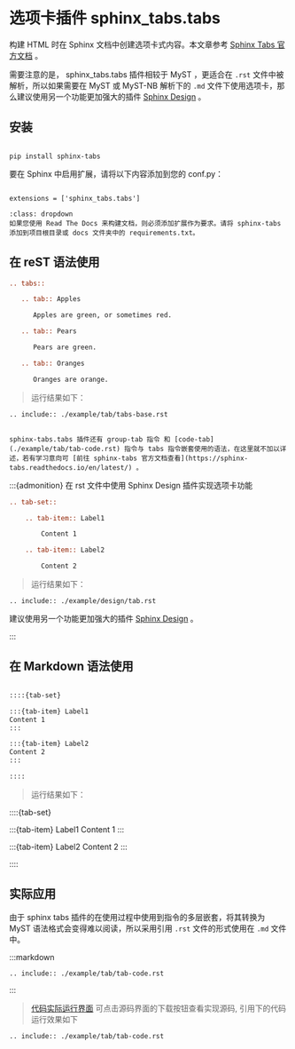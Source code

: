 
# 选项卡插件 sphinx_tabs.tabs


构建 HTML 时在 Sphinx 文档中创建选项卡式内容。本文章参考 [Sphinx Tabs 官方文档](https://sphinx-tabs.readthedocs.io/en/latest/) 。

需要注意的是， sphinx_tabs.tabs 插件相较于 MyST ，更适合在 `.rst` 文件中被解析，所以如果需要在 MyST 或 MyST-NB 解析下的 `.md` 文件下使用选项卡，那么建议使用另一个功能更加强大的插件 [Sphinx Design](./design/design-index.md) 。

## 安装

```{code-block} 

pip install sphinx-tabs
```

要在 Sphinx 中启用扩展，请将以下内容添加到您的 conf.py：

```{code-block} python

extensions = ['sphinx_tabs.tabs']
```


```{admonition} Read The Docs 来构建文档时的注意事项
:class: dropdown
如果您使用 Read The Docs 来构建文档，则必须添加扩展作为要求。请将 sphinx-tabs 添加到项目根目录或 docs 文件夹中的 requirements.txt。
```

## 在 reST 语法使用

```rest
.. tabs::

   .. tab:: Apples

      Apples are green, or sometimes red.

   .. tab:: Pears

      Pears are green.

   .. tab:: Oranges

      Oranges are orange.
```

> 运行结果如下：

```{eval-rst}
.. include:: ./example/tab/tabs-base.rst
```

```{admonition} 更多指令

sphinx-tabs.tabs 插件还有 group-tab 指令 和 [code-tab](./example/tab/tab-code.rst) 指令与 tabs 指令嵌套使用的语法，在这里就不加以详述，若有学习意向可 [前往 sphinx-tabs 官方文档查看](https://sphinx-tabs.readthedocs.io/en/latest/) 。
```

:::{admonition} 在 rst 文件中使用 Sphinx Design 插件实现选项卡功能

```rest
.. tab-set::

    .. tab-item:: Label1

        Content 1

    .. tab-item:: Label2

        Content 2
```


> 运行结果如下：

```{eval-rst}
.. include:: ./example/design/tab.rst
```

建议使用另一个功能更加强大的插件 [Sphinx Design](./design/design-index.md) 。

:::

## 在 Markdown 语法使用

```markdown

::::{tab-set}

:::{tab-item} Label1
Content 1
:::

:::{tab-item} Label2
Content 2
:::

::::

```

> 运行结果如下：

::::{tab-set}

:::{tab-item} Label1
Content 1
:::

:::{tab-item} Label2
Content 2
:::

::::


## 实际应用

由于 sphinx tabs 插件的在使用过程中使用到指令的多层嵌套，将其转换为 MyST 语法格式会变得难以阅读，所以采用引用 `.rst` 文件的形式使用在 `.md` 文件中。

:::markdown

```{eval-rst}
.. include:: ./example/tab/tab-code.rst
```

:::

> [代码实际运行界面](./example/tab/tab-code.rst) 可点击源码界面的下载按钮查看实现源码, 引用下的代码运行效果如下

```{eval-rst}
.. include:: ./example/tab/tab-code.rst
``` 

